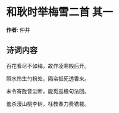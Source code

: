 # 和耿时举梅雪二首  其一

**作者**: 仲并

## 诗词内容

百花看尽不如梅，故作凌寒殿后开。

照水怜生匀粉处，隔帘抵死透香来。

未令寄陇音尘断，能觅巡檐句法回。

羞杀漫山桃李树，枉教春力费镌裁。

